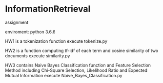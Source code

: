 # InformationRetrieval
assignment

enviroment: python 3.6.6

HW1 is a tokenization function
execute tokenize.py

HW2 is a function computing tf-idf of each term and cosine similarity of two documents
execute similarity.py

HW3 contains Naive Bayes Classification function and Feature Selection Method including Chi-Square Selection, Likelihood Ratio and Expected Mutual Information
execute Naive_Bayes_Classification.py
